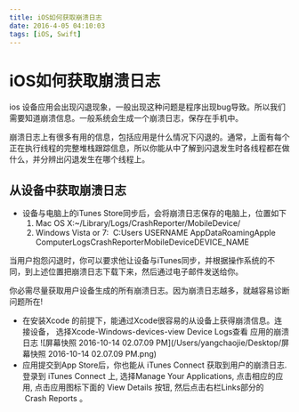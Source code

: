 ```yaml
---
title: iOS如何获取崩溃日志
date: 2016-4-05 04:10:03
tags: [iOS, Swift]
---
```


# iOS如何获取崩溃日志

ios 设备应用会出现闪退现象，一般出现这种问题是程序出现bug导致。所以我们需要知道崩溃信息。一般系统会生成一个崩溃日志，保存在手机中。

崩溃日志上有很多有用的信息，包括应用是什么情况下闪退的。通常，上面有每个正在执行线程的完整堆栈跟踪信息，所以你能从中了解到闪退发生时各线程都在做什么，并分辨出闪退发生在哪个线程上。

## 从设备中获取崩溃日志

* 设备与电脑上的iTunes Store同步后，会将崩溃日志保存的电脑上，位置如下
  1. Mac OS X:~/Library/Logs/CrashReporter/MobileDevice/
  2. Windows Vista or 7:  C:Users USERNAME AppDataRoamingApple ComputerLogsCrashReporterMobileDeviceDEVICE_NAME

当用户抱怨闪退时，你可以要求他让设备与iTunes同步，并根据操作系统的不同，到上述位置把崩溃日志下载下来，然后通过电子邮件发送给你。

你必需尽量获取用户设备生成的所有崩溃日志。因为崩溃日志越多，就越容易诊断问题所在!

* 在安装Xcode 的前提下，能通过Xcode很容易的从设备上获得崩溃信息。连接设备， 选择Xcode-Windows-devices-view Device Logs查看 应用的崩溃日志  ![屏幕快照 2016-10-14 02.07.09 PM](/Users/yangchaojie/Desktop/屏幕快照 2016-10-14 02.07.09 PM.png)
* 应用提交到App Store后，你也能从 iTunes Connect 获取到用户的崩溃日志. 登录到 iTunes Connect 上, 选择Manage Your Applications, 点击相应的应用, 点击应用图标下面的 View Details 按钮, 然后点击右栏Links部分的  Crash Reports 。

